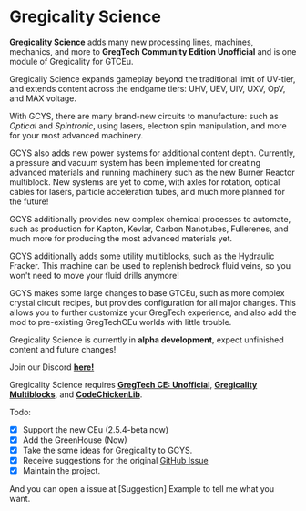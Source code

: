 # Gregicality Science

**Gregicality Science** adds many new processing lines, machines, mechanics, and more to **GregTech Community Edition Unofficial** and is one module of Gregicality for GTCEu.


Gregicaliy Science expands gameplay beyond the traditional limit of UV-tier, and extends content across the endgame tiers: UHV, UEV, UIV, UXV, OpV, and MAX voltage.


With GCYS, there are many brand-new circuits to manufacture: such as _Optical_ and _Spintronic_, using lasers, electron spin manipulation, and more for your most advanced machinery.


GCYS also adds new power systems for additional content depth. Currently, a pressure and vacuum system has been implemented for creating advanced materials and running machinery such as the new Burner Reactor multiblock. New systems are yet to come, with axles for rotation, optical cables for lasers, particle acceleration tubes, and much more planned for the future!


GCYS additionally provides new complex chemical processes to automate, such as production for Kapton, Kevlar, Carbon Nanotubes, Fullerenes, and much more for producing the most advanced materials yet.


GCYS additionally adds some utility multiblocks, such as the Hydraulic Fracker. This machine can be used to replenish bedrock fluid veins, so you won't need to move your fluid drills anymore!


GCYS makes some large changes to base GTCEu, such as more complex crystal circuit recipes, but provides configuration for all major changes. This allows you to further customize your GregTech experience, and also add the mod to pre-existing GregTechCEu worlds with little trouble.


Gregicality Science is currently in **alpha development**, expect unfinished content and future changes!


Join our Discord [**here!**](https://discord.gg/bWSWuYvURP)

Gregicality Science requires [**GregTech CE: Unofficial**](https://github.com/GregTechCEu/GregTech), [**Gregicality Multiblocks**](https://github.com/GregTechCEu/gregicality-multiblocks), and [**CodeChickenLib**](https://www.curseforge.com/minecraft/mc-mods/codechicken-lib-1-8).

Todo:
* [x] Support the new CEu (2.5.4-beta now)
* [x] Add the GreenHouse (Now)
* [x] Take the some ideas for Gregicality to GCYS.
* [x] Receive suggestions for the original [GitHub Issue](https://github.com/GregTechCEu/gregicality-science/issues)
* [x] Maintain the project.

And you can open a issue at [Suggestion] Example to tell me what you want.
